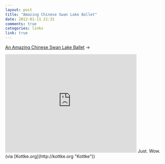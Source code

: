 ```yaml
---
layout: post
title: "Amazing Chinese Swan Lake Ballet"
date: 2012-01-11 21:31
comments: true
categories: links
link: true
---
```

[An Amazing Chinese Swan Lake Ballet](http://youtu.be/9qk6Tq3LIo4 "Amazing Chinese Swan Lake") &rarr;
<iframe width="420" height="315" src="http://www.youtube.com/embed/9qk6Tq3LIo4" frameborder="0" allowfullscreen></iframe>  
Just. Wow. (via [Kottke.org](http://kottke.org "Kottke"))